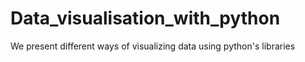 # Data_visualisation_with_python
We present different ways of visualizing data using python's libraries
